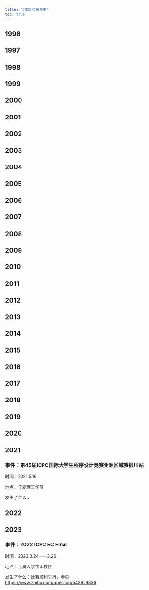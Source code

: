 ```yaml
---
title: "CNXCPC编年史"
toc: true
---
```

## 1996

## 1997

## 1998

## 1999

## 2000

## 2001

## 2002

## 2003

## 2004

## 2005

## 2006

## 2007

## 2008

## 2009

## 2010

## 2011

## 2012

## 2013

## 2014

## 2015

## 2016

## 2017

## 2018

## 2019

## 2020

## 2021

### 事件：第45届ICPC国际大学生程序设计竞赛亚洲区域赛银川站

时间：2021.5.16

地点：宁夏理工学院

发生了什么：

## 2022

## 2023

### 事件：2022 ICPC EC Final

时间：2023.3.24——3.26

地点：上海大学宝山校区

发生了什么：比赛顺利举行，参见 https://www.zhihu.com/question/543929336
